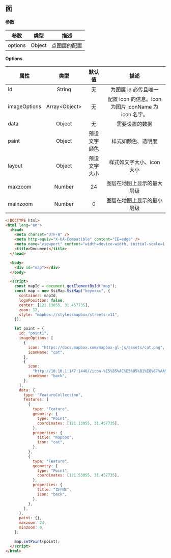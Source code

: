 ## 面

<fill></fill>
<back-top></back-top>

**参数**

| 参数    |  类型  |     描述     |
| ------- | :----: | :----------: |
| options | Object | 点图层的配置 |

**Options**

| 属性         |      类型      |    默认值    |                         描述                          |
| ------------ | :------------: | :----------: | :---------------------------------------------------: |
| id           |     String     |      无      |                 为图层 id 必传且唯一                  |
| imageOptions | Array<Object\> |      无      | 配置 icon 的信息。icon 为图片 iconName 为 icon 名字。 |
| data         |     Object     |      无      |                    需要设置的数据                     |
| paint        |     Object     | 预设文字颜色 |                  样式如颜色、透明度                   |
| layout       |     Object     | 预设文字大小 |               样式如文字大小、icon 大小               |
| maxzoom      |     Number     |      24      |              图层在地图上显示的最大层级               |
| mainzoom     |     Number     |      0       |              图层在地图上显示的最小层级               |

```html
<!DOCTYPE html>
<html lang="en">
  <head>
    <meta charset="UTF-8" />
    <meta http-equiv="X-UA-Compatible" content="IE=edge" />
    <meta name="viewport" content="width=device-width, initial-scale=1.0" />
    <title>Document</title>
  </head>

  <body>
    <div id="map"></div>
  </body>

  <script>
    const mapId = document.getElementById("map");
    const map = new SsiMap.SsiMap("keyxxxx", {
      container: mapId,
      logoPosition: false,
      center: [121.13055, 31.457735],
      zoom: 12,
      style: "mapbox://styles/mapbox/streets-v11",
    });

    let point = {
      id: "point1",
      imageOptions: [
        {
          icon: "https://docs.mapbox.com/mapbox-gl-js/assets/cat.png",
          iconName: "cat",
        },
        {
          icon:
            "http://10.10.1.147:1446//icon-%E5%85%AC%E5%85%B1%E8%87%AA%E8%A1%8C%E8%BD%A6.png",
          iconName: "back",
        },
      ],
      data: {
        type: "FeatureCollection",
        features: [
          {
            type: "Feature",
            geometry: {
              type: "Point",
              coordinates: [121.13055, 31.457735],
            },
            properties: {
              title: "mapbox",
              icon: "cat",
            },
          },
          {
            type: "Feature",
            geometry: {
              type: "Point",
              coordinates: [121.53055, 31.457735],
            },
            properties: {
              title: "自行车",
              icon: "back",
            },
          },
        ],
      },
      paint: {},
      maxzoom: 24,
      minzoom: 0,
    };

    map.setPoint(point);
  </script>
</html>
```
